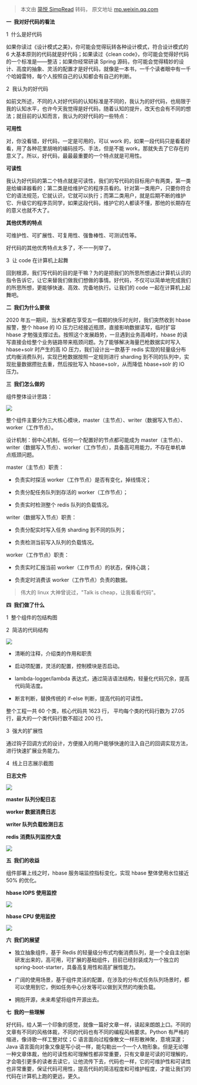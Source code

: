 > 本文由 [简悦 SimpRead](http://ksria.com/simpread/) 转码， 原文地址 [mp.weixin.qq.com](https://mp.weixin.qq.com/s?__biz=MzU2MTkwMTE4Nw==&mid=2247495169&idx=3&sn=1da70292e7df209031e9e9e3fd9dd32e&chksm=fc7315edcb049cfb7b08cbac7827f9ee9a2763b7581b2be122f9c4c15b18a11411ffdb5d4365&mpshare=1&scene=1&srcid=050780gMTtkLpxpIS3ONDI5a&sharer_sharetime=1620326463256&sharer_shareid=7fece245937ac96f04f0fb8e1311fff1#rd)

**一  我对好代码的看法**

1  什么是好代码

如果你读过《设计模式之美》，你可能会觉得玩转各种设计模式，符合设计模式的 6 大基本原则的代码就是好代码；如果读过《clean code》，你可能会觉得好代码的一个标准是——整洁；如果你经常研读 Spring 源码，你可能会觉得精妙的设计、高度的抽象、灵活的配置才是好代码，就像是一本书，一千个读者眼中有一千个哈姆雷特，每个人按照自己的认知都会有自己的判断。

2  我认为的好代码

如前文所述，不同的人对好代码的认知标准是不同的，我认为的好代码，也局限于我的认知水平，也许今天我觉得是好代码，随着认知的提升，改天也会有不同的想法；就目前的认知而言，我认为的好代码的一些特点：

**可用性**

对，你没看错，好代码，一定是可用的，可以 work 的，如果一段代码只是看着好看，用了各种花里胡哨的编码技巧、手法，但是不能 work，那就失去了它存在的意义了。所以，好代码，最最最重要的一个特点就是可用性。

**可读性**

我认为好代码的第二个特点就是可读性，我们的写代码的目标用户有两类，第一类是给编译器看的；第二类是给维护它的程序员看的。针对第一类用户，只要你符合它的语法规范，它就认识，它就可以执行；而第二类用户，就是后期不断的维护它、升级它的程序员同学，如果这段代码，维护它的人都读不懂，那他的长期存在的意义也就不大了。

**其他优秀的特点**

可维护性、可扩展性、可复用性、强鲁棒性、可测试性等。

好代码的其他优秀特点太多了，不一一列举了。

3  让 code 在计算机上起舞

回到根源，我们写代码的目的是干嘛？为的是把我们的所思所想通过计算机认识的指令告诉它，让它来替我们做我们想做的事情。好代码，不仅可以简单地完成我们的所思所想，更能够快速、高效、完备地执行。让我们的 code 一起在计算机上起舞吧。

**二  我们为什么要做**

2020 年五一期间，当大家都在享受五一假期的快乐时光时，我们突然收到 hbase 报警，整个 hbase 的 IO 压力已经接近瓶颈，直接影响数据读写，临时扩容 hbase 才勉强支撑过去。按照这个发展趋势，一旦遇到业务高峰时，hbase 的读写直接会给整个业务链路带来瓶颈问题。为了能够解决海量巴枪数据实时写入 hbase+solr 时产生的高 IO 压力，我们设计出一款基于 redis 实现的轻量级分布式均衡消费队列，实现巴枪数据按照一定规则进行 sharding 到不同的队列中，实现批量数据攒批去重，然后按批写入 hbase+solr，从而降低 hbase+solr 的 IO 压力。

**三  我们怎么做的**

组件整体设计思路：

![](https://mmbiz.qpic.cn/mmbiz_png/Z6bicxIx5naKCBHZSLXXMiaicElAGWfOX2GvNKRnh0tYx38ppcFZCoDX54DM7Yr0cQZ35xf1MxWzwVERsxibiask9yQ/640?wx_fmt=png)

整个组件主要分为三大核心模块，master（主节点）、writer（数据写入节点）、worker（工作节点）。

设计机制：弱中心机制，任何一个配置好的节点都可能成为 master（主节点）、writer（数据写入节点）、worker（工作节点），具备高可用能力，不存在单机单点瓶颈问题。

master（主节点）职责：

*   负责实时探活 worker（工作节点）是否有变化，掉线情况；
    
*   负责分配任务队列到存活的 worker（工作节点）；
    
*   负责实时检测整个 redis 队列的负载情况。
    

writer（数据写入节点）职责：

*   负责分配实时写入任务 sharding 到不同的队列；
    
*   负责检测当前写入队列的负载情况。
    

worker（工作节点）职责：

*   负责实时汇报当前 worker（工作节点）的状态，保持心跳；
    
*   负责定时消费该 worker（工作节点）负责的数据。
    

> 伟大的 linux 大神曾说过，"Talk is cheap，让我看看代码"。

**四  我们做了什么**

1  整个组件的包结构图

2  简洁的代码结构

![](https://mmbiz.qpic.cn/mmbiz_png/Z6bicxIx5naKCBHZSLXXMiaicElAGWfOX2G4qrpQgGtYLibL671ibNccBtFicJgCaskgDqM5BXtp7FlOkPN5hjKDkHyg/640?wx_fmt=png)

*   清晰的注释，介绍类的作用和职责
    
*   启动项配置，灵活的配置，控制模块是否启动。
    
*   lambda-logger/lambda 表达式，通过简洁语法结构，轻量化代码冗余，提高代码简洁度。
    
*   断言判断，替换传统的 if-else 判断，提高代码的可读性。
    

整个工程一共 60 个类，核心代码共 1623 行， 平均每个类的代码行数为 27.05 行，最大的一个类代码行数不超过 200 行。

3  强大的扩展性

通过钩子回调方式的设计，方便接入的用户能够快速的注入自己的回调实现方法，进行快速扩展业务能力。

4  线上日志展示截图

**日志文件**

![](https://mmbiz.qpic.cn/mmbiz_png/Z6bicxIx5naKCBHZSLXXMiaicElAGWfOX2Gwf6t96vv1icBAn9CBNniak0lXRZfUYiaibIWhbiaOYhIH04c55ibkAU6f1bQ/640?wx_fmt=png)

**master 队列分配日志**

**worker 数据消费日志**

**writer 队列负载检测日志**  

**redis 消费队列监控大盘**

![](https://mmbiz.qpic.cn/mmbiz_png/Z6bicxIx5naKCBHZSLXXMiaicElAGWfOX2GzX8RXw3ib6cxQhhSrwUPKVibVMwAF3LL3uicr4EEzZy24zH5WZFQcPH2w/640?wx_fmt=png)

**五  我们的收益**

组件部署上线之时，hbase 服务端监控指标变化，实现 hbase 整体使用水位接近 50% 的优化。

**hbase IOPS 使用监控**

![](https://mmbiz.qpic.cn/mmbiz_png/Z6bicxIx5naKCBHZSLXXMiaicElAGWfOX2GtJcTzN0x5PtZaTfYlYsXJicMqtAMmQTH4T2ib2Aicz8zqoeGMW9eQRic6Q/640?wx_fmt=png)

**hbase CPU 使用监控**

![](https://mmbiz.qpic.cn/mmbiz_png/Z6bicxIx5naKCBHZSLXXMiaicElAGWfOX2GibeCSKXethzq28Vwa0vOiaLF2FapoGicNIdXHuvEhojpo5U5OEiaWbqibOw/640?wx_fmt=png)

**六  我们的展望**

*   独立抽象组件，基于 Redis 的轻量级分布式均衡消费队列，是一个全自主创新研发出来的，高可用，可扩展的基础组件，目前已经封装成为一个独立的 spring-boot-starter，具备高复用性和高扩展性能力。
    

*   广阔的使用场景，基于组件灵活的配置，在涉及的分布式任务队列场景时，都可以使用到它，例如任务中心分发等可以做到天然的均衡负载。
    

*   拥抱开源，未来希望将组件开源出去。
    

**七  我的一些理解**

好代码，给人第一个印象的感觉，就像一篇好文章一样，读起来朗朗上口。不同的文章有不同的风格体裁，不同的代码也有不同的编程风格要求。Python 有严格的缩进，像诗歌一样工整对仗；C 语言面向过程像散文一样形散神聚，意境深邃；Java 语言面向对象又像是写小说一样，能勾勒出一个一个人物形象。但是无论哪一种文章体裁，他的可读性和可理解性都非常重要，只有文章是可读的可理解的，才会吸引更多的读者去读它，让他流传下去，代码也一样，它的可维护性和可读性也非常重要，保证代码可用性，提高代码的简洁程度和可维护程度，才能让我们的代码在计算机上跑的更远，更久。